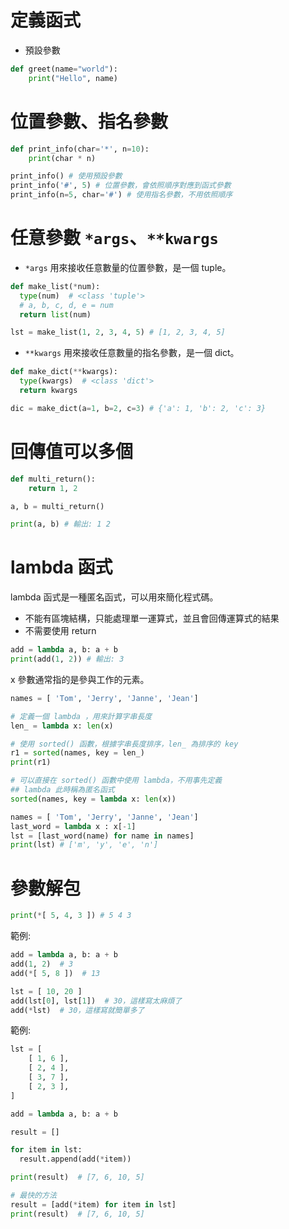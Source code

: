 # 定義函式

- 預設參數

```python
def greet(name="world"):
    print("Hello", name)
```

# 位置參數、指名參數

```py
def print_info(char='*', n=10):
    print(char * n)

print_info() # 使用預設參數
print_info('#', 5) # 位置參數，會依照順序對應到函式參數
print_info(n=5, char='#') # 使用指名參數，不用依照順序
```

# 任意參數 `*args`、`**kwargs`

- `*args` 用來接收任意數量的位置參數，是一個 tuple。

```py
def make_list(*num):
  type(num)  # <class 'tuple'>
  # a, b, c, d, e = num
  return list(num)

lst = make_list(1, 2, 3, 4, 5) # [1, 2, 3, 4, 5]
```

- `**kwargs` 用來接收任意數量的指名參數，是一個 dict。

```py
def make_dict(**kwargs):
  type(kwargs)  # <class 'dict'>
  return kwargs

dic = make_dict(a=1, b=2, c=3) # {'a': 1, 'b': 2, 'c': 3}
```

# 回傳值可以多個

```python
def multi_return():
    return 1, 2

a, b = multi_return()

print(a, b) # 輸出: 1 2
```

# lambda 函式

lambda 函式是一種匿名函式，可以用來簡化程式碼。

- 不能有區塊結構，只能處理單一運算式，並且會回傳運算式的結果
- 不需要使用 return

```python
add = lambda a, b: a + b
print(add(1, 2)) # 輸出: 3
```

x 參數通常指的是參與工作的元素。

```py
names = [ 'Tom', 'Jerry', 'Janne', 'Jean']

# 定義一個 lambda ，用來計算字串長度
len_ = lambda x: len(x)

# 使用 sorted() 函數，根據字串長度排序，len_ 為排序的 key
r1 = sorted(names, key = len_)
print(r1)

# 可以直接在 sorted() 函數中使用 lambda，不用事先定義
## lambda 此時稱為匿名函式
sorted(names, key = lambda x: len(x))
```

```py
names = [ 'Tom', 'Jerry', 'Janne', 'Jean']
last_word = lambda x : x[-1]
lst = [last_word(name) for name in names]
print(lst) # ['m', 'y', 'e', 'n']
```

# 參數解包

```py
print(*[ 5, 4, 3 ]) # 5 4 3
```

範例:

```py
add = lambda a, b: a + b
add(1, 2)  # 3
add(*[ 5, 8 ])  # 13

lst = [ 10, 20 ]
add(lst[0], lst[1])  # 30，這樣寫太麻煩了
add(*lst)  # 30，這樣寫就簡單多了
```

範例:

```py
lst = [
    [ 1, 6 ],
    [ 2, 4 ],
    [ 3, 7 ],
    [ 2, 3 ],
]

add = lambda a, b: a + b

result = []

for item in lst:
  result.append(add(*item))

print(result)  # [7, 6, 10, 5]

# 最快的方法
result = [add(*item) for item in lst]
print(result)  # [7, 6, 10, 5]
```
